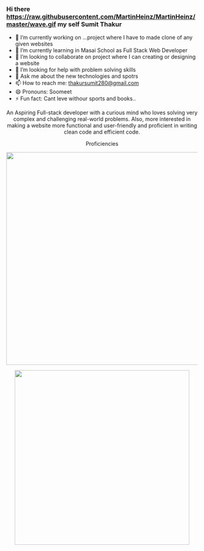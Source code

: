 ### Hi there https://raw.githubusercontent.com/MartinHeinz/MartinHeinz/master/wave.gif my self Sumit Thakur




- 🔭 I’m currently working on ...project where I have to made clone of any given websites
- 🌱 I’m currently learning in Masai School as Full Stack Web Developer
- 👯 I’m looking to collaborate on project where I can creating or designing a website
- 🤔 I’m looking for help with problem solving skills
- 💬 Ask me about the new technologies and spotrs
- 📫 How to reach me: thakursumit280@gmail.com
- 😄 Pronouns: Soomeet
- ⚡ Fun fact: Cant leve withour sports and books..





<p align="center">
  An Aspiring Full-stack developer with a curious mind who loves solving very complex and challenging real-world problems. Also, more interested in making a website more functional and user-friendly and proficient in writing clean code and efficient code.
</p>


<p align="center">
  Proficiencies
</p>

<p align="center">
  <img width="560"  src="https://user-images.githubusercontent.com/59872807/89734383-7827e580-da79-11ea-9840-299bc8b32335.jpg">
</p>
<p align="center">
  <img width="460"  src="https://user-images.githubusercontent.com/59872807/89734655-0bade600-da7b-11ea-91e3-a38a9d86eb25.jpg">
</p>





